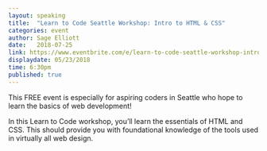 ```yaml
---
layout: speaking
title:  "Learn to Code Seattle Workshop: Intro to HTML & CSS"
categories: event
author: Sage Elliott
date:   2018-07-25
link: https://www.eventbrite.com/e/learn-to-code-seattle-workshop-intro-to-html-css-523-tickets-45979322391#
displaydate: 05/23/2018 
time: 6:30pm
published: true
---
```


This FREE event is especially for aspiring coders in Seattle who hope to learn the basics of web development! 

In this Learn to Code workshop, you’ll learn the essentials of HTML and CSS. This should provide you with foundational knowledge of the tools used in virtually all web design.